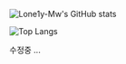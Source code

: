 ![Lone1y-Mw's GitHub stats](https://github-readme-stats.vercel.app/api?username=Lone1y-Mw&show_icons=true&theme=dracula)

![Top Langs](https://github-readme-stats.vercel.app/api/top-langs/?username=Lone1y-Mw&layout=compact&theme=cobalt)

수정중 ...
